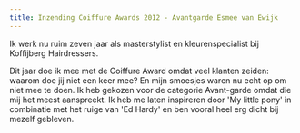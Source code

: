 ```yaml
---
title: Inzending Coiffure Awards 2012 - Avantgarde Esmee van Ewijk
---
```

Ik werk nu ruim zeven jaar als masterstylist en kleurenspecialist bij Koffijberg Hairdressers. 

Dit jaar doe ik mee met de Coiffure Award omdat veel klanten zeiden: waarom doe jij niet een keer mee? En mijn smoesjes waren nu echt op om niet mee te doen. Ik heb gekozen voor de categorie Avant-garde omdat die mij het meest aanspreekt. Ik heb me laten inspireren door 'My little pony' in combinatie met het ruige van 'Ed Hardy' en ben vooral heel erg dicht bij mezelf gebleven.